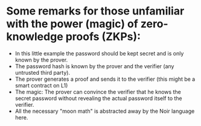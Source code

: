 # Some remarks for those unfamiliar with the power (magic) of zero-knowledge proofs (ZKPs):
* In this little example the password should be kept secret and is only known by the prover.
* The password hash is known by the prover and the verifier (any untrusted third party).
* The prover generates a proof and sends it to the verifier (this might be a smart contract on L1)
* The magic: The prover can convince the verifier that he knows the secret password without revealing the actual password itself to the verifier. 
* All the necessary "moon math" is abstracted away by the Noir language here.